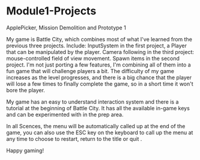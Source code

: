 # Module1-Projects
 ApplePicker, Mission Demolition and Prototype 1

 My game is Battle City, which combines most of what I've learned from the previous three projects. Include: InputSystem in the first project, a Player that can be manipulated by the player. Camera following in the third project: mouse-controlled field of view movement. Spawn items in the second project. I'm not just porting a few features, I'm combining all of them into a fun game that will challenge players a bit. The difficulty of my game increases as the level progresses, and there is a big chance that the player will lose a few times to finally complete the game, so in a short time it won't bore the player.

My game has an easy to understand interaction system and there is a tutorial at the beginning of Battle City. It has all the available in-game keys and can be experimented with in the prep area.

In all Scences, the menu will be automatically called up at the end of the game, you can also use the ESC key on the keyboard to call up the menu at any time to choose to restart, return to the title or quit .

Happy gaming!
